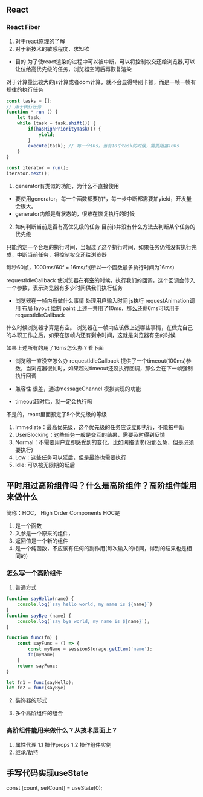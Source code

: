 ## React 
### React Fiber
1. 对于react原理的了解
2. 对于新技术的敏感程度，求知欲

* 目的
为了使react渲染的过程中可以被中断，可以将控制权交还给浏览器,可以让位给高优先级的任务，浏览器空闲后再恢复渲染

对于计算量比较大的js计算或者dom计算，就不会显得特别卡顿，而是一帧一帧有规律的执行任务
```js
const tasks = [];
// 用于执行任务
function * run () {
    let task;
    while (task = task.shift()) {
        if(hasHighPriorityTask()) {
            yield;
        }
        execute(task); // 每一个10s，当有10个task的时候，需要阻塞100s
    }
}

const iterator = run();
iterator.next();
```

1. generator有类似的功能，为什么不直接使用
* 要使用generator，每一个函数都要加*，每一步中断都需要加yield，开发量会很大。
* generator内部是有状态的，很难在恢复执行的时候

2. 如何判断当前是否有高优先级的任务
目前js并没有什么方法去判断某个任务的优先级

只能约定一个合理的执行时间，当超过了这个执行时间，如果任务仍然没有执行完成，中断当前任务，将控制权交还给浏览器

每秒60帧，1000ms/60f = 16ms/f;(所以一个函数最多执行时间为16ms)

requestIdleCallback
使浏览器在**有空**的时候，执行我们的回调，这个回调会传入一个参数，表示浏览器有多少时间供我们执行任务

* 浏览器在一帧内有做什么事情
处理用户输入时间
js执行
requestAnimation调用
布局 layout
绘制 paint
上述一共用了10ms，那么还剩6ms可以用于requestIdleCallback

什么时候浏览器才算是有空。
浏览器在一帧内应该做上述哪些事情，在做完自己的本职工作之后，如果在该帧内还有剩余时间，这就是浏览器有空的时候

如果上述所有的用了16ms怎么办？看下面

* 浏览器一直没空怎么办
requestIdleCallback 提供了一个timeout(100ms)参数，当浏览器很忙时，如果超过timeout还没执行回调，那么会在下一帧强制执行回调

* 兼容性
很差，通过messageChannel 模拟实现的功能

* timeout超时后，就一定会执行吗

不是的，react里面预定了5个优先级的等级

1. Immediate：最高优先级，这个优先级的任务应该立即执行，不能被中断
2. UserBlocking：这些任务一般是交互的结果，需要及时得到反馈
3. Normal：不需要用户立即感受到的变化，比如网络请求(没那么急，但是必须要执行)
4. Low：这些任务可以延后，但是最终也需要执行
5. Idle: 可以被无限期的延后

## 平时用过高阶组件吗？什么是高阶组件？高阶组件能用来做什么
简称：HOC， High Order Components
HOC是
1. 是一个函数
2. 入参是一个原来的组件，
3. 返回值是一个新的组件
4. 是一个纯函数，不应该有任何的副作用(每次输入的相同，得到的结果也是相同的)

###  怎么写一个高阶组件
1. 普通方式
```js
function sayHello(name) {
    console.log(`say hello world, my name is ${name}`)
}
function sayBye (name) {
    console.log(`say bye world, my name is ${name}`);
}

function func(fn) {
    const sayFunc = () => {
        const myName = sessionStorage.getItem('name');
        fn(myName)
    }
    return sayFunc;
}

let fn1 = func(sayHello);
let fn2 = func(sayBye)
```
2. 装饰器的形式


3. 多个高阶组件的组合


### 高阶组件能用来做什么？从技术层面上？
1. 属性代理
    1.1 操作props
    1.2 操作组件实例
2. 继承/劫持
    


## 手写代码实现useState

const [count, setCount] = useState(0);

```js
```


